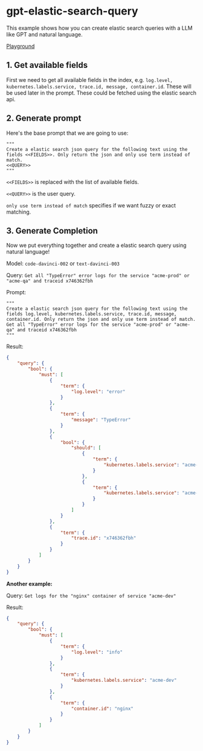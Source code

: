 # gpt-elastic-search-query
This example shows how you can create elastic search queries with a LLM like GPT and natural language.

[Playground](https://platform.openai.com/playground/p/BHqy0KpwlWbZ9hhiaiQlVVNM?model=code-davinci-002)

## 1. Get available fields
First we need to get all available fields in the index, e.g. `log.level, kubernetes.labels.service, trace.id, message, container.id`. These will be used later in the prompt.
These could be fetched using the elastic search api.

## 2. Generate prompt
Here's the base prompt that we are going to use:
```
"""
Create a elastic search json query for the following text using the fields <<FIELDS>>. Only return the json and only use term instead of match.
<<QUERY>>
"""
```

`<<FIELDS>>` is replaced with the list of available fields.

`<<QUERY>>` is the user query.

`only use term instead of match` specifies if we want fuzzy or exact matching.

## 3. Generate Completion
Now we put everything together and create a elastic search query using natural language!

Model: `code-davinci-002` or `text-davinci-003`

Query: `Get all "TypeError" error logs for the service "acme-prod" or "acme-qa" and traceid x746362fbh`

Prompt:
```
"""
Create a elastic search json query for the following text using the fields log.level, kubernetes.labels.service, trace.id, message, container.id. Only return the json and only use term instead of match.
Get all "TypeError" error logs for the service "acme-prod" or "acme-qa" and traceid x746362fbh
"""
```

Result:
```json
{
    "query": {
        "bool": {
            "must": [
                {
                    "term": {
                        "log.level": "error"
                    }
                },
                {
                    "term": {
                        "message": "TypeError"
                    }
                },
                {
                    "bool": {
                        "should": [
                            {
                                "term": {
                                    "kubernetes.labels.service": "acme-prod"
                                }
                            },
                            {
                                "term": {
                                    "kubernetes.labels.service": "acme-test"
                                }
                            }
                        ]
                    }
                },
                {
                    "term": {
                        "trace.id": "x746362fbh"
                    }
                }
            ]
        }
    }
}
```

__Another example:__

Query: `Get logs for the "nginx" container of service "acme-dev"`

Result:
```json
{
    "query": {
        "bool": {
            "must": [
                {
                    "term": {
                        "log.level": "info"
                    }
                },
                {
                    "term": {
                        "kubernetes.labels.service": "acme-dev"
                    }
                },
                {
                    "term": {
                        "container.id": "nginx"
                    }
                }
            ]
        }
    }
}
```
